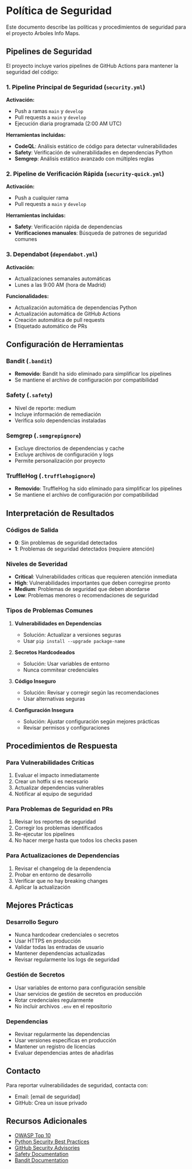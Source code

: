 # Política de Seguridad

Este documento describe las políticas y procedimientos de seguridad para el proyecto Arboles Info Maps.

## Pipelines de Seguridad

El proyecto incluye varios pipelines de GitHub Actions para mantener la seguridad del código:

### 1. Pipeline Principal de Seguridad (`security.yml`)

**Activación:**
- Push a ramas `main` y `develop`
- Pull requests a `main` y `develop`
- Ejecución diaria programada (2:00 AM UTC)

**Herramientas incluidas:**
- **CodeQL**: Análisis estático de código para detectar vulnerabilidades
- **Safety**: Verificación de vulnerabilidades en dependencias Python
- **Semgrep**: Análisis estático avanzado con múltiples reglas

### 2. Pipeline de Verificación Rápida (`security-quick.yml`)

**Activación:**
- Push a cualquier rama
- Pull requests a `main` y `develop`

**Herramientas incluidas:**
- **Safety**: Verificación rápida de dependencias
- **Verificaciones manuales**: Búsqueda de patrones de seguridad comunes

### 3. Dependabot (`dependabot.yml`)

**Activación:**
- Actualizaciones semanales automáticas
- Lunes a las 9:00 AM (hora de Madrid)

**Funcionalidades:**
- Actualización automática de dependencias Python
- Actualización automática de GitHub Actions
- Creación automática de pull requests
- Etiquetado automático de PRs

## Configuración de Herramientas

### Bandit (`.bandit`)
- **Removido**: Bandit ha sido eliminado para simplificar los pipelines
- Se mantiene el archivo de configuración por compatibilidad

### Safety (`.safety`)
- Nivel de reporte: medium
- Incluye información de remediación
- Verifica solo dependencias instaladas

### Semgrep (`.semgrepignore`)
- Excluye directorios de dependencias y cache
- Excluye archivos de configuración y logs
- Permite personalización por proyecto

### TruffleHog (`.trufflehogignore`)
- **Removido**: TruffleHog ha sido eliminado para simplificar los pipelines
- Se mantiene el archivo de configuración por compatibilidad

## Interpretación de Resultados

### Códigos de Salida
- **0**: Sin problemas de seguridad detectados
- **1**: Problemas de seguridad detectados (requiere atención)

### Niveles de Severidad
- **Critical**: Vulnerabilidades críticas que requieren atención inmediata
- **High**: Vulnerabilidades importantes que deben corregirse pronto
- **Medium**: Problemas de seguridad que deben abordarse
- **Low**: Problemas menores o recomendaciones de seguridad

### Tipos de Problemas Comunes

1. **Vulnerabilidades en Dependencias**
   - Solución: Actualizar a versiones seguras
   - Usar `pip install --upgrade package-name`

2. **Secretos Hardcodeados**
   - Solución: Usar variables de entorno
   - Nunca commitear credenciales

3. **Código Inseguro**
   - Solución: Revisar y corregir según las recomendaciones
   - Usar alternativas seguras

4. **Configuración Insegura**
   - Solución: Ajustar configuración según mejores prácticas
   - Revisar permisos y configuraciones

## Procedimientos de Respuesta

### Para Vulnerabilidades Críticas
1. Evaluar el impacto inmediatamente
2. Crear un hotfix si es necesario
3. Actualizar dependencias vulnerables
4. Notificar al equipo de seguridad

### Para Problemas de Seguridad en PRs
1. Revisar los reportes de seguridad
2. Corregir los problemas identificados
3. Re-ejecutar los pipelines
4. No hacer merge hasta que todos los checks pasen

### Para Actualizaciones de Dependencias
1. Revisar el changelog de la dependencia
2. Probar en entorno de desarrollo
3. Verificar que no hay breaking changes
4. Aplicar la actualización

## Mejores Prácticas

### Desarrollo Seguro
- Nunca hardcodear credenciales o secretos
- Usar HTTPS en producción
- Validar todas las entradas de usuario
- Mantener dependencias actualizadas
- Revisar regularmente los logs de seguridad

### Gestión de Secretos
- Usar variables de entorno para configuración sensible
- Usar servicios de gestión de secretos en producción
- Rotar credenciales regularmente
- No incluir archivos `.env` en el repositorio

### Dependencias
- Revisar regularmente las dependencias
- Usar versiones específicas en producción
- Mantener un registro de licencias
- Evaluar dependencias antes de añadirlas

## Contacto

Para reportar vulnerabilidades de seguridad, contacta con:
- Email: [email de seguridad]
- GitHub: Crea un issue privado

## Recursos Adicionales

- [OWASP Top 10](https://owasp.org/www-project-top-ten/)
- [Python Security Best Practices](https://python-security.readthedocs.io/)
- [GitHub Security Advisories](https://github.com/advisories)
- [Safety Documentation](https://pyup.io/safety/)
- [Bandit Documentation](https://bandit.readthedocs.io/)

